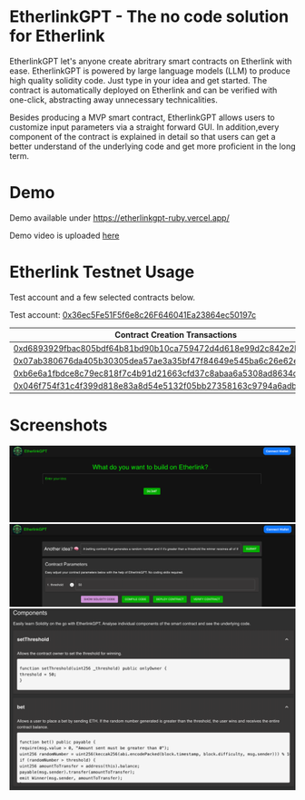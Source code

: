 # EtherlinkGPT - The no code solution for Etherlink
EtherlinkGPT let's anyone create abritrary smart contracts on Etherlink with ease. EtherlinkGPT is powered by large language models (LLM) to produce high quality solidity code. Just type in your idea and get started. The contract is automatically deployed on Etherlink and can be verified with one-click, abstracting away unnecessary technicalities.

Besides producing a MVP smart contract, EtherlinkGPT allows users to customize input parameters via a straight forward GUI. In addition,every component of the contract is explained in detail so that users can get a better understand of the underlying code and get more proficient in the long term.


# Demo
Demo available under https://etherlinkgpt-ruby.vercel.app/ 

Demo video is uploaded [here](https://drive.google.com/file/d/1gPKbbJBt-dASVZRUvXk-SnJVF6Q6uevm/view?usp=sharing)

# Etherlink Testnet Usage
Test account and a few selected contracts below.

Test account: [0x36ec5Fe51F5f6e8c26F646041Ea23864ec50197c](https://testnet-explorer.etherlink.com/address/0x36ec5Fe51F5f6e8c26F646041Ea23864ec50197c)


| Contract Creation Transactions |
|--------------------|
| [0xd6893929fbac805bdf64b81bd90b10ca759472d4d618e99d2c842e2bcdfc3859](https://testnet-explorer.etherlink.com/tx/0xd6893929fbac805bdf64b81bd90b10ca759472d4d618e99d2c842e2bcdfc3859) |
| [0x07ab380676da405b30305dea57ae3a35bf47f84649e545ba6c26e62e2e19c868](https://testnet-explorer.etherlink.com/tx/0x07ab380676da405b30305dea57ae3a35bf47f84649e545ba6c26e62e2e19c868) |
| [0xb6e6a1fbdce8c79ec818f7c4b91d21663cfd37c8abaa6a5308ad8634c6adc8ce](https://testnet-explorer.etherlink.com/tx/0xb6e6a1fbdce8c79ec818f7c4b91d21663cfd37c8abaa6a5308ad8634c6adc8ce) |
| [0x046f754f31c4f399d818e83a8d54e5132f05bb27358163c9794a6adbf3808a2f](https://testnet-explorer.etherlink.com/tx/0x046f754f31c4f399d818e83a8d54e5132f05bb27358163c9794a6adbf3808a2f) |




# Screenshots
![Interface](./assets/interface.png)
![Parameters](./assets/parameters.png)
![Components](/assets/components.png)
